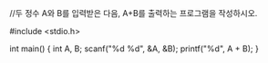 //두 정수 A와 B를 입력받은 다음, A+B를 출력하는 프로그램을 작성하시오.

#include <stdio.h>

int main() {
	int A, B;
	scanf("%d %d", &A, &B);
	printf("%d", A + B);
}
